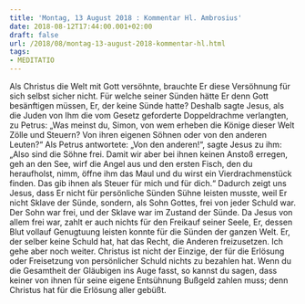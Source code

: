 ```yaml
---
title: 'Montag, 13 August 2018 : Kommentar Hl. Ambrosius'
date: 2018-08-12T17:44:00.001+02:00
draft: false
url: /2018/08/montag-13-august-2018-kommentar-hl.html
tags: 
- MEDITATIO
---
```


Als Christus die Welt mit Gott versöhnte, brauchte Er diese Versöhnung für sich selbst sicher nicht. Für welche seiner Sünden hätte Er denn Gott besänftigen müssen, Er, der keine Sünde hatte? Deshalb sagte Jesus, als die Juden von Ihm die vom Gesetz geforderte Doppeldrachme verlangten, zu Petrus: „Was meinst du, Simon, von wem erheben die Könige dieser Welt Zölle und Steuern? Von ihren eigenen Söhnen oder von den anderen Leuten?“ Als Petrus antwortete: „Von den anderen!“, sagte Jesus zu ihm: „Also sind die Söhne frei. Damit wir aber bei ihnen keinen Anstoß erregen, geh an den See, wirf die Angel aus und den ersten Fisch, den du heraufholst, nimm, öffne ihm das Maul und du wirst ein Vierdrachmenstück finden. Das gib ihnen als Steuer für mich und für dich.“ Dadurch zeigt uns Jesus, dass Er nicht für persönliche Sünden Sühne leisten musste, weil Er nicht Sklave der Sünde, sondern, als Sohn Gottes, frei von jeder Schuld war. Der Sohn war frei, und der Sklave war im Zustand der Sünde. Da Jesus von allem frei war, zahlt er auch nichts für den Freikauf seiner Seele, Er, dessen Blut vollauf Genugtuung leisten konnte für die Sünden der ganzen Welt. Er, der selber keine Schuld hat, hat das Recht, die Anderen freizusetzen. Ich gehe aber noch weiter. Christus ist nicht der Einzige, der für die Erlösung oder Freisetzung von persönlicher Schuld nichts zu bezahlen hat. Wenn du die Gesamtheit der Gläubigen ins Auge fasst, so kannst du sagen, dass keiner von ihnen für seine eigene Entsühnung Bußgeld zahlen muss; denn Christus hat für die Erlösung aller gebüßt.